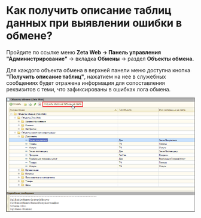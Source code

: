 # Как получить описание таблиц данных при выявлении ошибки в обмене?

Пройдите по ссылке меню **Zeta Web → Панель управления "Администрирование"** → вкладка **Обмены** → раздел **Объекты обмена.**

Для каждого объекта обмена в верхней панели меню доступна кнопка **"Получить описание таблиц"**, нажатием на нее в служебных сообщениях будет отражена информация для сопоставления реквизитов с теми, что зафиксированы в ошибках лога обмена.

![](<../.gitbook/assets/Image 122 (1).png>)

